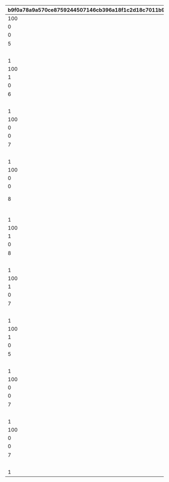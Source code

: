 |b9f0a78a9a570ce8759244507146cb396a18f1c2d18c7011b9b64114e9a5270d|d6e8e95944dc568a8ce6843417368e58742def78ce71d181483dacdc2cab113c|5ba2ea856e3b40a0adc1c18467950b1fa1eb104d6a9c84916dcbb55fa7a0de9b|8db0011b034e507fd719498abfa9a4d9b6012cce45d07def92930322a52234b2|77ed3673801a6b832d5e0aa7a58d947360f663e42cbd724dcf632352ea91798f|df220f98d1a506f06b15f0826e9fba79736052c18ed7aac3f85ade42632963a1|78888d6ea134af5ae4d0c130401f14e40c9bd39cab576c9867c6aa6a5d85e0fe|4b930b7e6b9b228a0a0950cb4f41d36413f5da100de3c2f0f80889796a02032c|721654eab42b1ca523a0a3c0ffaaa38b0812afe90757512f89190fa8e812e530|b05eca1d57941e2b2dcae0033c8b75c4f9217117e0d2da2799efd36232f57810|3d755e5aefd6ad621e81b449b6361e0977b0df39f4d21404d17620eca4ff19e8|
| --- | --- | --- | --- | --- | --- | --- | --- | --- | --- | --- |
|100|1|130011|bsm_idle_yamato|1.3|0|0|1|1001|0|1|
|0|130011|bsm_drama_arm_crossed||0.2|0|1|3|1002|bsm_drama_arm_crossed_loop|1|
|0|vo_minigame_1014|vo_minigame_1014_top_1000|||||21|1003|0|1|
|5|130011|弱肉強食、上等だよ\n正面から勝てない時は\n裏をかくことも考えな|1|0|0|0|11|1004|1|1|
||0||||||91|1005||1|
|1|130011|bsm_idle_yamato||0.3|||3|1006||1|
|100|1|130011|bsm_idle_yamato|1.3|0|0|1|2001|0|2|
|1|130011|bsm_drama_thinking||0.2|||3|2002||2|
|0|vo_minigame_1014|vo_minigame_1014_top_1001|||||21|2003|0|2|
|6|130011|いつかはワカナにも\n教えてやるか\n敵に勝って味わう\nヤシオーリの味をね|1|0|0|0|11|2004|1|2|
||0||||||91|2005||2|
|1|130011|bsm_idle_yamato||0.3|||3|2006||2|
|100|1|130011|bsm_idle_yamato|1.3|0|0|1|3001|0|3|
|0|130011|bsm_drama_doya||0.2|0|1|3|3002|bsm_drama_doya_loop|3|
|0|vo_minigame_1014|vo_minigame_1014_top_1002|||||21|3003|0|3|
|7|130011|メカニックとしちゃ、\nフブキの腕は神業さ…\n妹でよかったよ、\nホントにさ|1|0|0|0|11|3004|1|3|
||0||||||91|3005||3|
|1|130011|bsm_idle_yamato||0.3|||3|3006||3|
|100|1|130111|bsm_idle_wakana|1.3|0|0|1|4001|0|4|
|0|130111|bsm_drama_guts||0.2|0|1|3|4002|bsm_drama_guts_loop|4|
|0|vo_minigame_1014|vo_minigame_1014_top_2000|||||21|4003|0|4|
|8|130111|参加者のみなさんには\nごめんなさいですが…\nローン返済のためにも\n勝たせてもらいます！|1|0|0|0|11|4004|1|4|
||0||||||91|4005||4|
|1|130111|bsm_idle_wakana||0.3|||3|4006||4|
|100|1|130111|bsm_idle_wakana|1.3|0|0|1|5001|0|5|
|1|130111|bsm_drama_wish||0.2|||3|5002||5|
|0|vo_minigame_1014|vo_minigame_1014_top_2001|||||21|5003|0|5|
|8|130111|こう言ったら\nなんですけど…\n姉さんが楽しそうで、\nわたしもうれしいです|1|0|0|0|11|5004|1|5|
||0||||||91|5005||5|
|1|130111|bsm_idle_wakana||0.3|||3|5006||5|
|100|1|130111|bsm_idle_wakana|1.3|0|0|1|6001|0|6|
|1|130111|bsm_drama_pazzled||0.2|||3|6002||6|
|0|vo_minigame_1014|vo_minigame_1014_top_2002|||||21|6003|0|6|
|7|130111|フブキちゃんに\n野菜を食べてもらう\nにはどうしたら…\nも、もっと強引に…？|1|0|0|0|11|6004|1|6|
||0||||||91|6005||6|
|1|130111|bsm_idle_wakana||0.3|||3|6006||6|
|100|1|130211|bsm_idle_fubuki|1.3|0|0|1|7001|0|7|
|1|130211|bsm_drama_smile||0.2|||3|7002||7|
|0|vo_minigame_1014|vo_minigame_1014_top_3000|||||21|7003|0|7|
|5|130211|対戦相手のお仕事は～\nぼくたちに賞金を\n運んでくるコト♪\nよろしくね～♡|1|0|0|0|11|7004|1|7|
||0||||||91|7005||7|
|1|130211|bsm_idle_fubuki||0.2|||3|7006||7|
|100|1|130211|bsm_idle_fubuki|1.3|0|0|1|8001|0|8|
|0|130211|bsm_drama_doya||0.2||1|3|8002|bsm_drama_doya_loop|8|
|0|vo_minigame_1014|vo_minigame_1014_top_3001|||||21|8003|0|8|
|7|130211|もうヤマ姉優勝で\n決まってっしー♪\n賞金全部もらっといて\nよくねー？|1|0|0|0|11|8004|1|8|
||0||||||91|8005||8|
|1|130211|bsm_idle_fubuki||0.2|||3|8006||8|
|100|1|130211|bsm_idle_fubuki|1.3|0|0|1|9001|0|9|
|0|130211|bsm_drama_laugh||0.2|0|1|3|9002|bsm_drama_laugh_loop|9|
|0|vo_minigame_1014|vo_minigame_1014_top_3002|||||21|9003|0|9|
|7|130211|お兄さんを弾にして\n撃つ武器とか、ど～？\nきゃはは、よわそ～♡|1|0|0|0|11|9004|1|9|
||0||||||91|9005||9|
|1|130211|bsm_idle_fubuki||0.2|||3|9006||9|